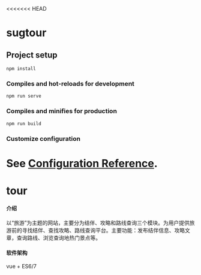 <<<<<<< HEAD
# sugtour

## Project setup
```
npm install
```

### Compiles and hot-reloads for development
```
npm run serve
```

### Compiles and minifies for production
```
npm run build
```

### Customize configuration
See [Configuration Reference](https://cli.vuejs.org/config/).
=======
# tour

#### 介绍
以“旅游”为主题的网站，主要分为结伴、攻略和路线查询三个模块。为用户提供旅游前的寻找结伴、查找攻略、路线查询平台。主要功能：发布结伴信息、攻略文章，查询路线、浏览查询地热门景点等。

#### 软件架构
vue + ES6/7



>>>>>>> 
